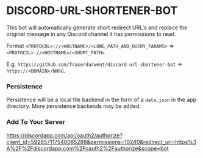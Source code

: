 # DISCORD-URL-SHORTENER-BOT

This bot will automatically generate short redirect URL's and replace the original message in any Discord channel it has permissions to read.

Format `<PROTOCOL>://<HOSTNAME>/<LONG_PATH_AND_QUERY_PARAMS>` => `<PROTOCOL>://<HOSTNAME>/<SHORT_PATH>`.

E.g. `https://github.com/fraserdarwent/discord-url-shortener-bot` => `https://<DOMAIN>/NHhG`.

### Persistence

Persistence will be a local file backend in the form of a `data.json` in the app directory.
More persistence backends may be added.


### Add To Your Server

https://discordapp.com/api/oauth2/authorize?client_id=592857117548085288&permissions=10240&redirect_uri=https%3A%2F%2Fdiscordapp.com%2Foauth2%2Fauthorize&scope=bot
